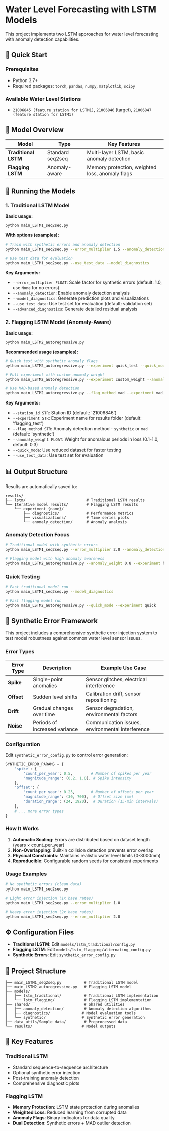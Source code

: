 # Water Level Forecasting with LSTM Models

This project implements two LSTM approaches for water level forecasting with anomaly detection capabilities.

## 🚀 Quick Start

### Prerequisites
- Python 3.7+
- Required packages: `torch`, `pandas`, `numpy`, `matplotlib`, `scipy`

### Available Water Level Stations
- `21006845 (feature station for LSTM1)`, `21006846` (target), `21006847 (feature station for LSTM1)`

## 📖 Model Overview

| Model | Type | Key Features |
|-------|------|--------------|
| **Traditional LSTM** | Standard seq2seq | Multi-layer LSTM, basic anomaly detection |
| **Flagging LSTM** | Anomaly-aware | Memory protection, weighted loss, anomaly flags |

## 🏃 Running the Models

### 1. Traditional LSTM Model

**Basic usage:**
```bash
python main_LSTM1_seq2seq.py
```

**With options (examples):**
```bash
# Train with synthetic errors and anomaly detection
python main_LSTM1_seq2seq.py --error_multiplier 1.5 --anomaly_detection --model_diagnostics

# Use test data for evaluation
python main_LSTM1_seq2seq.py --use_test_data --model_diagnostics
```

**Key Arguments:**
- `--error_multiplier FLOAT`: Scale factor for synthetic errors (default: 1.0, use `None` for no errors)
- `--anomaly_detection`: Enable anomaly detection analysis
- `--model_diagnostics`: Generate prediction plots and visualizations
- `--use_test_data`: Use test set for evaluation (default: validation set)
- `--advanced_diagnostics`: Generate detailed residual analysis

### 2. Flagging LSTM Model (Anomaly-Aware)

**Basic usage:**
```bash
python main_LSTM2_autoregressive.py
```

**Recommended usage (examples):**
```bash
# Quick test with synthetic anomaly flags
python main_LSTM2_autoregressive.py --experiment quick_test --quick_mode

# Full experiment with custom anomaly weight
python main_LSTM2_autoregressive.py --experiment custom_weight --anomaly_weight 0.5 --station_id 21006846

# Use MAD-based anomaly detection
python main_LSTM2_autoregressive.py --flag_method mad --experiment mad_test
```

**Key Arguments:**
- `--station_id STR`: Station ID (default: '21006846')
- `--experiment STR`: Experiment name for results folder (default: 'flagging_test')
- `--flag_method STR`: Anomaly detection method - `synthetic` or `mad` (default: 'synthetic')
- `--anomaly_weight FLOAT`: Weight for anomalous periods in loss (0.1-1.0, default: 0.3)
- `--quick_mode`: Use reduced dataset for faster testing
- `--use_test_data`: Use test set for evaluation

## 📊 Output Structure

Results are automatically saved to:
```
results/
├── lstm/                           # Traditional LSTM results
└── Iterative model results/        # Flagging LSTM results
    └── experiment_{name}/
        ├── diagnostics/            # Performance metrics
        ├── visualizations/         # Time series plots
        └── anomaly_detection/      # Anomaly analysis
```

### Anomaly Detection Focus
```bash
# Traditional model with synthetic errors
python main_LSTM1_seq2seq.py --error_multiplier 2.0 --anomaly_detection

# Flagging model with high anomaly awareness
python main_LSTM2_autoregressive.py --anomaly_weight 0.8 --experiment high_weight
```

### Quick Testing
```bash
# Fast traditional model run
python main_LSTM1_seq2seq.py --model_diagnostics

# Fast flagging model run
python main_LSTM2_autoregressive.py --quick_mode --experiment quick
```

## 🔧 Synthetic Error Framework

This project includes a comprehensive synthetic error injection system to test model robustness against common water level sensor issues.

### Error Types

| Error Type | Description | Example Use Case |
|------------|-------------|------------------|
| **Spike** | Single-point anomalies | Sensor glitches, electrical interference |
| **Offset** | Sudden level shifts | Calibration drift, sensor repositioning |
| **Drift** | Gradual changes over time | Sensor degradation, environmental factors |
| **Noise** | Periods of increased variance | Communication issues, environmental interference |

### Configuration

Edit `synthetic_error_config.py` to control error generation:

```python
SYNTHETIC_ERROR_PARAMS = {
    'spike': {
        'count_per_year': 0.5,        # Number of spikes per year
        'magnitude_range': (0.2, 1.0), # Spike intensity
    },
    'offset': {
        'count_per_year': 0.25,       # Number of offsets per year
        'magnitude_range': (30, 700),  # Offset size (mm)
        'duration_range': (24, 1920),  # Duration (15-min intervals)
    },
    # ... more error types
}
```

### How It Works

1. **Automatic Scaling**: Errors are distributed based on dataset length (years × count_per_year)
2. **Non-Overlapping**: Built-in collision detection prevents error overlap
3. **Physical Constraints**: Maintains realistic water level limits (0-3000mm)
4. **Reproducible**: Configurable random seeds for consistent experiments

### Usage Examples

```bash
# No synthetic errors (clean data)
python main_LSTM1_seq2seq.py

# Light error injection (1x base rates)
python main_LSTM1_seq2seq.py --error_multiplier 1.0

# Heavy error injection (2x base rates)
python main_LSTM1_seq2seq.py --error_multiplier 2.0
```

## ⚙️ Configuration Files

- **Traditional LSTM**: Edit `models/lstm_traditional/config.py`
- **Flagging LSTM**: Edit `models/lstm_flagging/alternating_config.py`
- **Synthetic Errors**: Edit `synthetic_error_config.py`

## 📁 Project Structure

```
├── main_LSTM1_seq2seq.py          # Traditional LSTM model
├── main_LSTM2_autoregressive.py   # Flagging LSTM model
├── models/
│   ├── lstm_traditional/          # Traditional LSTM implementation
│   └── lstm_flagging/             # Flagging LSTM implementation
├── shared/                        # Shared utilities
│   ├── anomaly_detection/         # Anomaly detection algorithms
│   ├── diagnostics/              # Model evaluation tools
│   └── synthetic/                # Synthetic error generation
├── data_utils/Sample data/        # Preprocessed data
└── results/                      # Model outputs
```

## 🎯 Key Features

### Traditional LSTM
- Standard sequence-to-sequence architecture
- Optional synthetic error injection
- Post-training anomaly detection
- Comprehensive diagnostic plots

### Flagging LSTM
- **Memory Protection**: LSTM state protection during anomalies
- **Weighted Loss**: Reduced learning from corrupted data
- **Anomaly Flags**: Binary indicators for data quality
- **Dual Detection**: Synthetic errors + MAD outlier detection 